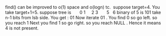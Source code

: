 find() can be improved to o(1) space and o(logn) tc.
​
suppose target=4.
You take target+1=5.
suppose tree is       0
1      2
3       5   6
binary of 5 is 101 take n-1 bits from lsb side. You get : 01
Now iterate 01 .
You find 0 so go left. so you reach 1
Next you find 1 so go right. so you reach NULL .
Hence it means 4 is not present.
​